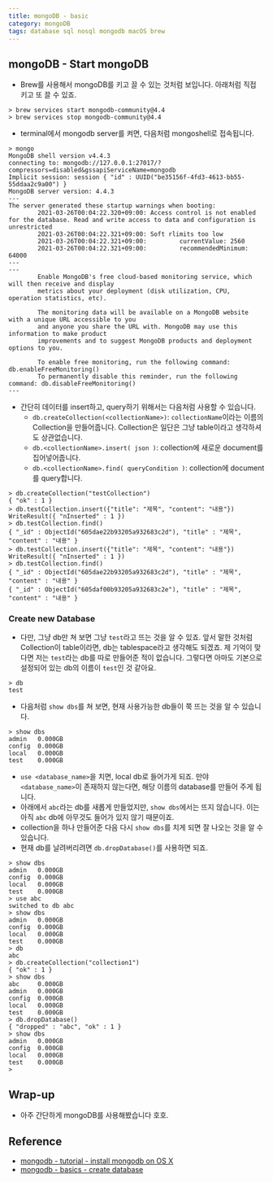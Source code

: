 ```yaml
---
title: mongoDB - basic
category: mongoDB
tags: database sql nosql mongodb macOS brew 
---
```


## mongoDB - Start mongoDB

- Brew를 사용해서 mongoDB를 키고 끌 수 있는 것처럼 보입니다. 아래처럼 직접 키고 또 끌 수 있죠.

```shell
> brew services start mongodb-community@4.4
> brew services stop mongodb-community@4.4
```

- terminal에서 mongodb server를 켜면, 다음처럼 mongoshell로 접속됩니다.

```shell
> mongo
MongoDB shell version v4.4.3
connecting to: mongodb://127.0.0.1:27017/?compressors=disabled&gssapiServiceName=mongodb
Implicit session: session { "id" : UUID("be35156f-4fd3-4613-bb55-55ddaa2c9a00") }
MongoDB server version: 4.4.3
---
The server generated these startup warnings when booting: 
        2021-03-26T00:04:22.320+09:00: Access control is not enabled for the database. Read and write access to data and configuration is unrestricted
        2021-03-26T00:04:22.321+09:00: Soft rlimits too low
        2021-03-26T00:04:22.321+09:00:         currentValue: 2560
        2021-03-26T00:04:22.321+09:00:         recommendedMinimum: 64000
---
---
        Enable MongoDB's free cloud-based monitoring service, which will then receive and display
        metrics about your deployment (disk utilization, CPU, operation statistics, etc).

        The monitoring data will be available on a MongoDB website with a unique URL accessible to you
        and anyone you share the URL with. MongoDB may use this information to make product
        improvements and to suggest MongoDB products and deployment options to you.

        To enable free monitoring, run the following command: db.enableFreeMonitoring()
        To permanently disable this reminder, run the following command: db.disableFreeMonitoring()
---
```

- 간단히 데이터를 insert하고, query하기 위해서는 다음처럼 사용할 수 있습니다.
  - `db.createCollection(<collectionName>)`: `collectionName`이라는 이름의 Collection을 만들어줍니다. Collection은 일단은 그냥 table이라고 생각하셔도 상관없습니다.
  - `db.<collectionName>.insert( json )`: collection에 새로운 document를 집어넣어줍니다.
  - `db.<collectionName>.find( queryCondition )`: collection에 document를 query합니다.

```shell
> db.createCollection("testCollection")
{ "ok" : 1 }
> db.testCollection.insert({"title": "제목", "content": "내용"})
WriteResult({ "nInserted" : 1 })
> db.testCollection.find()
{ "_id" : ObjectId("605dae22b93205a932683c2d"), "title" : "제목", "content" : "내용" }
> db.testCollection.insert({"title": "제목", "content": "내용"})
WriteResult({ "nInserted" : 1 })
> db.testCollection.find()
{ "_id" : ObjectId("605dae22b93205a932683c2d"), "title" : "제목", "content" : "내용" }
{ "_id" : ObjectId("605daf00b93205a932683c2e"), "title" : "제목", "content" : "내용" }
```

### Create new Database

- 다만, 그냥 db만 쳐 보면 그냥 `test`라고 뜨는 것을 알 수 있죠. 앞서 말한 것처럼 Collection이 table이라면, db는 tablespace라고 생각해도 되겠죠. 제 기억이 맞다면 저는 `test`라는 db를 따로 만들어준 적이 없습니다. 그렇다면 아마도 기본으로 설정되어 있는 db의 이름이 `test`인 것 같아요.

```shell
> db
test
```

- 다음처럼 `show dbs`를 쳐 보면, 현재 사용가능한 db들이 쭉 뜨는 것을 알 수 있습니다.

```shell
> show dbs
admin   0.000GB
config  0.000GB
local   0.000GB
test    0.000GB
```

- `use <database_name>`을 치면, local db로 들어가게 되죠. 만야 `<database_name>`이 존재하지 않는다면, 해당 이름의 database를 만들어 주게 됩니다.
- 아래에서 `abc`라는 db를 새롭게 만들었지만, `show dbs`에서는 뜨지 않습니다. 이는 아직 `abc` db에 아무것도 들어가 있지 않기 때문이죠. 
- collection을 하나 만들어준 다음 다시 `show dbs`를 치게 되면 잘 나오는 것을 알 수 있습니다.
- 현재 db를 날려버리려면 `db.dropDatabase()`를 사용하면 되죠.

```shell
> show dbs
admin   0.000GB
config  0.000GB
local   0.000GB
test    0.000GB
> use abc
switched to db abc
> show dbs
admin   0.000GB
config  0.000GB
local   0.000GB
test    0.000GB
> db
abc
> db.createCollection("collection1")
{ "ok" : 1 }
> show dbs
abc     0.000GB
admin   0.000GB
config  0.000GB
local   0.000GB
test    0.000GB
> db.dropDatabase()
{ "dropped" : "abc", "ok" : 1 }
> show dbs
admin   0.000GB
config  0.000GB
local   0.000GB
test    0.000GB
> 
```

## Wrap-up

- 아주 간단하게 mongoDB를 사용해봤습니다 호호.

## Reference

- [mongodb - tutorial - install mongodb on OS X](https://docs.mongodb.com/manual/tutorial/install-mongodb-on-os-x/)
- [mongodb - basics - create database](https://www.mongodb.com/basics/create-database)
